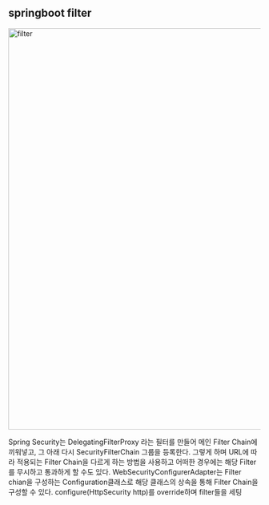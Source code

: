 ## springboot filter 


<img width="801" alt="filter" src="https://user-images.githubusercontent.com/99226598/184124400-d4f0e92b-5add-4e6d-9856-e8c7c60ba44b.png">

Spring Security는 DelegatingFilterProxy 라는 필터를 만들어 메인 Filter Chain에 끼워넣고, 그 아래 다시 SecurityFilterChain 그룹을 등록한다.
그렇게 하며 URL에 따라 적용되는 Filter Chain을 다르게 하는 방법을 사용하고 어떠한 경우에는 해당 Filter를 무시하고 통과하게 할 수도 있다.
WebSecurityConfigurerAdapter는 Filter chian을 구성하는 Configuration클래스로 해당 클래스의 상속을 통해 Filter Chain을 구성할 수 있다.
configure(HttpSecurity http)를 override하며 filter들을 세팅
